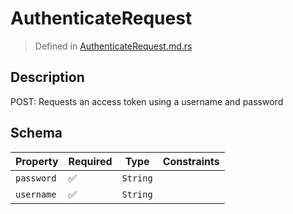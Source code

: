 # AuthenticateRequest
> Defined in [AuthenticateRequest.md.rs](../../../../../interface/src/interface/routes/auth/authenticate.rs)

## Description
POST: Requests an access token using a username and password

## Schema

| Property | Required | Type | Constraints |
| --- | --- | --- | --- |
| `password` | ✅ | `String` |     | 
| `username` | ✅ | `String` |     | 


